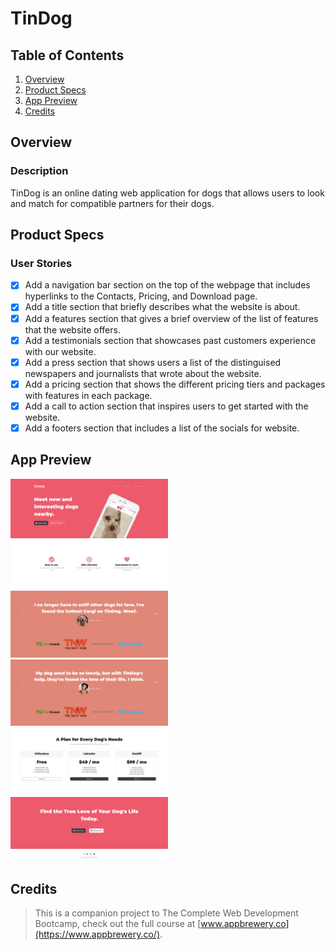 # TinDog

## Table of Contents

1. [Overview](#Overview)
2. [Product Specs](#Product-Specs)
3. [App Preview](#App-Preview)
4. [Credits](#Credits)

## Overview

### Description

TinDog is an online dating web application for dogs that allows users to look and match for compatible partners for their dogs.

## Product Specs

### User Stories

- [x] Add a navigation bar section on the top of the webpage that includes hyperlinks to the Contacts, Pricing, and Download page.
- [x] Add a title section that briefly describes what the website is about.
- [x] Add a features section that gives a brief overview of the list of features that the website offers.
- [x] Add a testimonials section that showcases past customers experience with our website.
- [x] Add a press section that shows users a list of the distinguised newspapers and journalists that wrote about the website.
- [x] Add a pricing section that shows the different pricing tiers and packages with features in each package.
- [x] Add a call to action section that inspires users to get started with the website.
- [x] Add a footers section that includes a list of the socials for website.

## App Preview

<img src="https://github.com/py415/app-resources/blob/master/web/tindog_title.png" width=50%>

<img src="https://github.com/py415/app-resources/blob/master/web/tindog_features.png" width=50%>

<img src="https://github.com/py415/app-resources/blob/master/web/tindog_testimonials1.png" width=50%>

<img src="https://github.com/py415/app-resources/blob/master/web/tindog_testimonials2.png" width=50%>

<img src="https://github.com/py415/app-resources/blob/master/web/tindog_pricing.png" width=50%>

<img src="https://github.com/py415/app-resources/blob/master/web/tindog_cta.png" width=50%>

<img src="https://github.com/py415/app-resources/blob/master/web/tindog_footer.png" width=50%>

## Credits

> This is a companion project to The Complete Web Development Bootcamp, check out the full course at [www.appbrewery.co](https://www.appbrewery.co/).
